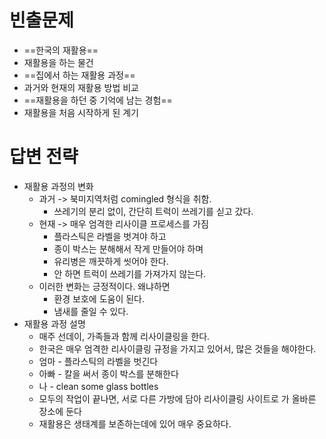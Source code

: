 # 빈출문제
- ==한국의 재활용==
- 재활용을 하는 물건
- ==집에서 하는 재활용 과정==
- 과거와 현재의 재활용 방법 비교
- ==재활용을 하던 중 기억에 남는 경험==
- 재활용을 처음 시작하게 된 계기

# 답변 전략
- 재활용 과정의 변화
	- 과거 -> 북미지역처럼 comingled 형식을 취함.
		- 쓰레기의 분리 없이, 간단히 트럭이 쓰레기를 싣고 갔다.
	- 현재 -> 매우 엄격한 리사이클 프로세스를 가짐
		- 플라스틱은 라벨을 벗겨야 하고
		- 종이 박스는 분해해서 작게 만들어야 하며
		- 유리병은 깨끗하게 씻어야 한다.
		- 안 하면 트럭이 쓰레기를 가져가지 않는다.
	- 이러한 변화는 긍정적이다. 왜냐하면
		- 환경 보호에 도움이 된다.
		- 냄새를 줄일 수 있다.
- 재활용 과정 설명
	- 매주 선데이, 가족들과 함께 리사이클링을 한다.
	- 한국은 매우 엄격한 리사이클링 규정을 가지고 있어서, 많은 것들을 해야한다.
	- 엄마 - 플라스틱의 라벨을 벗긴다
	- 아빠 - 칼을 써서 종이 박스를 분해한다
	- 나 - clean some glass bottles
	- 모두의 작업이 끝나면, 서로 다른 가방에 담아 리사이클링 사이트로 가 올바른 장소에 둔다
	- 재활용은 생태계를 보존하는데에 있어 매우 중요하다.